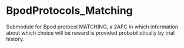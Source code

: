 # BpodProtocols_Matching
Submodule for Bpod protocol MATCHING, a 2AFC in which information about which choice will be reward is provided probabilistically by trial history.
